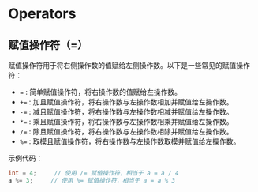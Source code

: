 # Operators
## 赋值操作符（=）
赋值操作符用于将右侧操作数的值赋给左侧操作数。以下是一些常见的赋值操作符：

- `=` : 简单赋值操作符，将右操作数的值赋给左操作数。
- `+=` : 加且赋值操作符，将右操作数与左操作数相加并赋值给左操作数。
- `-=` : 减且赋值操作符，将右操作数与左操作数相减并赋值给左操作数。
- `*=` : 乘且赋值操作符，将右操作数与左操作数相乘并赋值给左操作数。
- `/=` : 除且赋值操作符，将右操作数与左操作数相除并赋值给左操作数。
- `%=` : 取模且赋值操作符，将右操作数与左操作数取模并赋值给左操作数。

示例代码：

```cpp
int = 4;     // 使用 /= 赋值操作符，相当于 a = a / 4
a %= 3;     // 使用 %= 赋值操作符，相当于 a = a % 3
```
